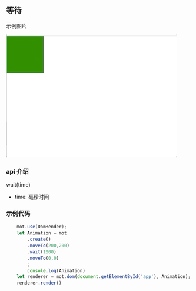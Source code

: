 ## 等待

示例图片

![](../../assets/wait.gif)

### api 介绍

wait(time)

- time: 毫秒时间

### 示例代码

```js
    mot.use(DomRender);
    let Animation = mot
        .create()
        .moveTo(200,200)
        .wait(1000)
        .moveTo(0,0)
        ;
        console.log(Animation)
    let renderer = mot.dom(document.getElementById('app'), Animation);
    renderer.render()
```